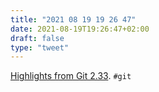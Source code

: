 ```yaml
---
title: "2021 08 19 19 26 47"
date: 2021-08-19T19:26:47+02:00
draft: false
type: "tweet"
---
```

[Highlights from Git 2.33](https://github.blog/2021-08-16-highlights-from-git-2-33/). `#git`
